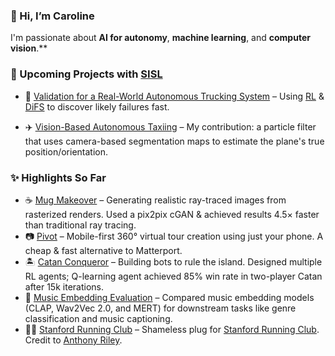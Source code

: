 ### 👋 Hi, I’m Caroline
I'm passionate about **AI for autonomy**, **machine learning**, and **computer vision**.**

### 🤖 Upcoming Projects with [SISL](https://github.com/sisl)  

- 🚚 [Validation for a Real-World Autonomous Trucking System](https://github.com/sisl/SimpleADPStack) – Using [RL](https://arxiv.org/abs/1902.01909) & [DiFS](https://arxiv.org/abs/2506.08459) to discover likely failures fast.  

- ✈️ [Vision-Based Autonomous Taxiing](https://github.com/sisl/VisualTaxiULI) – My contribution: a particle filter that uses camera-based segmentation maps to estimate the plane's true position/orientation. 

### ✨ Highlights So Far

- ☕ [Mug Makeover](https://github.com/thomas-yim/cs231n-final) – Generating realistic ray-traced images from rasterized renders. Used a pix2pix cGAN & achieved results 4.5× faster than traditional ray tracing.  
- 📷 [Pivot](https://github.com/cs210/Pivot) – Mobile-first 360° virtual tour creation using just your phone. A cheap & fast alternative to Matterport.  
- 🏝️ [Catan Conqueror](https://github.com/Proud19/catan238) – Building bots to rule the island. Designed multiple RL agents; Q-learning agent achieved 85% win rate in two-player Catan after 15k iterations.  
- 🎵 [Music Embedding Evaluation](https://github.com/ccahilly/music-embedding) – Compared music embedding models (CLAP, Wav2Vec 2.0, and MERT) for downstream tasks like genre classification and music captioning.  
- 🏃‍♀️ [Stanford Running Club](https://github.com/pythonicode/src) – Shameless plug for [Stanford Running Club](https://stanfordrunningclub.com/). Credit to [Anthony Riley](https://github.com/pythonicode).  
